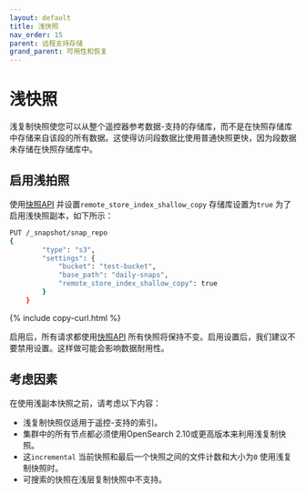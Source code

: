 ```yaml
---
layout: default
title: 浅快照
nav_order: 15
parent: 远程支持存储
grand_parent: 可用性和恢复
---
```


# 浅快照

浅复制快照使您可以从整个遥控器参考数据-支持的存储库，而不是在快照存储库中存储来自该段的所有数据。这使得访问段数据比使用普通快照更快，因为段数据未存储在快照存储库中。

## 启用浅拍照

使用[快照API]({{site.url}}{{site.baseurl}}/api-reference/snapshots/create-repository/) 并设置`remote_store_index_shallow_copy` 存储库设置为`true` 为了启用浅快照副本，如下所示：

```bash
PUT /_snapshot/snap_repo
{
        "type": "s3",
        "settings": {
            "bucket": "test-bucket",
            "base_path": "daily-snaps",
            "remote_store_index_shallow_copy": true
        }
    }
```
{% include copy-curl.html %}

启用后，所有请求都使用[快照API]({{site.url}}{{site.baseurl}}/api-reference/snapshots/index/) 所有快照将保持不变。启用设置后，我们建议不要禁用设置。这样做可能会影响数据耐用性。

## 考虑因素

在使用浅副本快照之前，请考虑以下内容：

- 浅复制快照仅适用于遥控-支持的索引。
- 集群中的所有节点都必须使用OpenSearch 2.10或更高版本来利用浅复制快照。
- 这`incremental` 当前快照和最后一个快照之间的文件计数和大小为`0` 使用浅复制快照时。
- 可搜索的快照在浅层复制快照中不支持。


